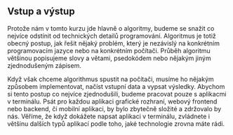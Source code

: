 ## Vstup a výstup

Protože nám v tomto kurzu jde hlavně o algoritmy, budeme se snažit co nejvíce odstínit od technických detailů programování. Algoritmus je totiž obecný postup, jak řešit nějaký problém, který je nezávislý na konkrétním programovacím jazyce nebo na konkrétním počítači. Průběh algoritmu většinou popisujeme slovy a větami, psedokódem nebo nějakým jiným zjednodušeným zápisem.

Když však chceme algorithmus spustit na počítači, musíme ho nějakým způsobem implementovat, načíst vstupní data a vypsat výsledky. Abychom si tento postup co nejvíce zjednodušili, budeme pracovat pouze s aplikacmi v terminálu. Psát pro každou aplikaci grafické rozhraní, webový frontend nebo backend, či mobilní aplikaci, by bylo zbytečně složité a zdržovalo by nás. Věříme, že když dokážete napsat aplikaci v terminálu, zvládnete i většinu dalších typů aplikací podle toho, jaké technologie zrovna máte rádi.
